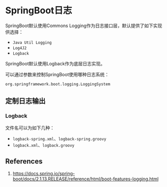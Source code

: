 # SpringBoot日志

SpringBoot默认使用Commons Logging作为日志接口层，默认提供了如下实现供选择：

- `Java Util Logging`
- `Log4J2`
- `Logback`

SpringBoot默认使用Logback作为底层日志实现。

可以通过参数来控制SpringBoot使用哪种日志系统：

 `org.springframework.boot.logging.LoggingSystem`



## 定制日志输出

### Logback

文件名可以为如下几种：

- `logback-spring.xml`、`logback-spring.groovy`
- `logback.xml`、`logback.groovy`

## References

1. https://docs.spring.io/spring-boot/docs/2.1.13.RELEASE/reference/html/boot-features-logging.html